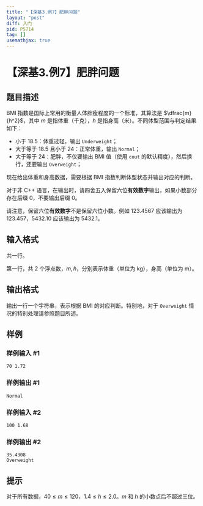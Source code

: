 ```yaml
---
title: "【深基3.例7】肥胖问题"
layout: "post"
diff: 入门
pid: P5714
tag: []
usemathjax: true
---
```


# 【深基3.例7】肥胖问题
## 题目描述

BMI 指数是国际上常用的衡量人体胖瘦程度的一个标准，其算法是 $\dfrac{m}{h^2}$，其中 $m$ 是指体重（千克），$h$ 是指身高（米）。不同体型范围与判定结果如下：

- 小于 $18.5$：体重过轻，输出 `Underweight`；
- 大于等于 $18.5$ 且小于 $24$：正常体重，输出 `Normal`；
- 大于等于 $24$：肥胖，不仅要输出 BMI 值（使用 `cout` 的默认精度），然后换行，还要输出 `Overweight`；

现在给出体重和身高数据，需要根据 BMI 指数判断体型状态并输出对应的判断。

对于非 C++ 语言，在输出时，请四舍五入保留六位**有效数字**输出，如果小数部分存在后缀 $0$，不要输出后缀 $0$。

请注意，保留六位**有效数字**不是保留六位小数。例如 $123.4567$ 应该输出为 $123.457$，$5432.10$ 应该输出为 $5432.1$。
## 输入格式

共一行。

第一行，共 $2$ 个浮点数，$m, h$，分别表示体重（单位为 kg），身高（单位为 m）。
## 输出格式

输出一行一个字符串，表示根据 BMI 的对应判断。特别地，对于 `Overweight` 情况的特别处理请参照题目所述。
## 样例

### 样例输入 #1
```
70 1.72
```
### 样例输出 #1
```
Normal
```
### 样例输入 #2
```
100 1.68
```
### 样例输出 #2
```
35.4308
Overweight
```
## 提示

对于所有数据，$40\le m \le 120$，$1.4 \le h \le 2.0$。$m$ 和 $h$ 的小数点后不超过三位。
